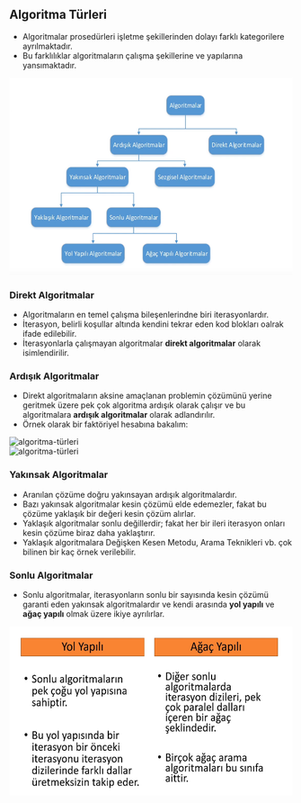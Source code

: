 ## Algoritma Türleri
- Algoritmalar prosedürleri işletme şekillerinden dolayı farklı kategorilere ayrılmaktadır.
- Bu farklılıklar algoritmaların çalışma şekillerine ve yapılarına yansımaktadır.

<img src="../Images/algoritma-turleri.png" alt="algoritma-türleri" width="600" height="350"> <br>

### Direkt Algoritmalar
- Algoritmaların en temel çalışma bileşenlerindne biri iterasyonlardır.
- İterasyon, belirli koşullar altında kendini tekrar eden kod blokları oalrak ifade edilebilir.
- İterasyonlarla çalışmayan algoritmalar **direkt algoritmalar** olarak isimlendirilir.

### Ardışık Algoritmalar
- Direkt algoritmaların aksine amaçlanan problemin çözümünü yerine geritmek üzere pek çok algoritma ardışık olarak çalışır ve bu algoritmalara **ardışık algoritmalar** olarak adlandırılır.
- Örnek olarak bir faktöriyel hesabına bakalım:

<img src="../Images/faktöriyel.png" alt="algoritma-türleri" width="500" height="250"> <br>
<img src="../Images/faktöriyel2.png" alt="algoritma-türleri" width="500" height="250"> <br>

### Yakınsak Algoritmalar
- Aranılan çözüme doğru yakınsayan ardışık algoritmalardır.
- Bazı yakınsak algoritmalar kesin çözümü elde edemezler, fakat bu çözüme yaklaşık bir değeri kesin çözüm alırlar.
- Yaklaşık algoritmalar sonlu değillerdir; fakat her bir ileri iterasyon onları kesin çözüme biraz daha yaklaştırır.
- Yaklaşık algoritmalara Değişken Kesen Metodu, Arama Teknikleri vb. çok bilinen bir kaç örnek verilebilir.

### Sonlu Algoritmalar
- Sonlu algoritmalar, iterasyonların sonlu bir sayısında kesin çözümü garanti eden yakınsak algoritmalardır ve kendi arasında **yol yapılı** ve **ağaç yapılı** olmak üzere ikiye ayrılırlar.

<img src="../Images/sonlu-algoritmalar.png" alt="algoritma-türleri" width="550" height="300"> <br>

